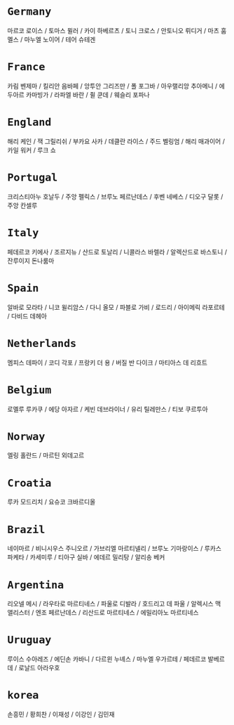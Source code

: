 # `Germany`

마르코 로이스 / 토마스 뮐러 / 카이 하베르츠 / 토니 크로스 / 안토니오 뤼디거 / 마츠 훔멜스 / 마누엘 노이어 / 테어 슈테겐

# `France`

카림 벤제마 / 킬리안 음바페 / 앙투안 그리즈만 / 폴 포그바 / 아우랠리앙 추아메니 / 에두아르 카마빙가 / 라파엘 바란 / 쥘 쿤데 / 웨슬리 포파나

# `England`

해리 케인 / 잭 그릴리쉬 / 부카요 사카 / 데클란 라이스 / 주드 벨링엄 / 해리 매과이어 / 카일 워커 / 루크 쇼

# `Portugal`

크리스티아누 호날두 / 주앙 펠릭스 / 브루노 페르난데스 / 후벤 네베스 / 디오구 달롯 / 주앙 칸셀루

# `Italy`

페데르코 키에사 / 조르지뉴 / 산드로 토날리 / 니콜라스 바렐라 / 알렉산드로 바스토니 / 잔루이지 돈나룸마

# `Spain`

알바로 모라타 / 니코 윌리암스 / 다니 올모 / 파블로 가비 / 로드리 / 아이메릭 라포르테 / 다비드 데헤아

# `Netherlands`

멤피스 데파이 / 코디 각포 / 프랑키 더 용 / 버질 반 다이크 / 마티아스 데 리흐트

# `Belgium`

로멜루 루카쿠 / 에당 아자르 / 케빈 데브라이너 / 유리 틸레만스 / 티보 쿠르투아

# `Norway`

엘링 홀란드 / 마르틴 외데고르

# `Croatia`

루카 모드리치 / 요슈코 크바르디올

# `Brazil`

네이마르 / 비니시우스 주니오르 / 가브리엘 마르티넬리 / 브루노 기마랑이스 / 루카스 파케타 / 카세미루 / 티아구 실바 / 에데르 밀리탕 / 알리송 베커

# `Argentina`

리오넬 메시 / 라우타로 마르티네스 / 파울로 디발라 / 호드리고 데 파울 / 알렉시스 맥 앨리스터
/ 엔조 페르난데스 / 리산드로 마르티네스 / 에밀리아노 마르티네스

# `Uruguay`

루이스 수아레즈 / 에딘손 카바니 / 다르윈 누녜스 / 마누엘 우가르테 / 페데르코 발베르데 / 로날드 아라우호

# `korea`

손흥민 / 황희찬 / 이재성 / 이강인 / 김민재
